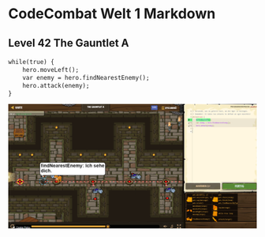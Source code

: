 # CodeCombat Welt 1 Markdown
## Level 42 The Gauntlet A
```
while(true) {
    hero.moveLeft();
    var enemy = hero.findNearestEnemy();
    hero.attack(enemy);
}
```
![Alt text](image-44.png)